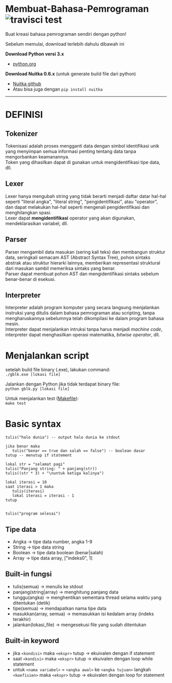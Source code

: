 # Membuat-Bahasa-Pemrograman ![travisci test](https://api.travis-ci.org/Fastering18/Membuat-Bahasa-Pemrograman.svg?branch=main)  
Buat kreasi bahasa pemrograman sendiri dengan python!  

Sebelum memulai, download terlebih dahulu dibawah ini

**Download Python versi 3.x**    
- [python.org](https://www.python.org/downloads/)  
  
**Download Nuitka 0.6.x** (untuk generate build file dari python)  
- [Nuitka github](https://github.com/Nuitka/Nuitka) 
- Atau bisa juga dengan `pip install nuitka`  
  
<hr>  

# DEFINISI  
## Tokenizer  
Tokenisasi adalah proses mengganti data dengan simbol identifikasi unik yang menyimpan semua informasi penting tentang data tanpa mengorbankan keamanannya.    
Token yang dihasilkan dapat di gunakan untuk mengidentifikasi tipe data, dll.  

## Lexer  
Lexer hanya mengubah string yang tidak berarti menjadi daftar datar hal-hal seperti "literal angka", "literal string", "pengidentifikasi", atau "operator", dan dapat melakukan hal-hal seperti mengenali pengidentifikasi dan menghilangkan spasi.    
Lexer dapat **mengidentifikasi** operator yang akan digunakan, mendeklarasikan variabel, dll.  

## Parser  
Parser mengambil data masukan (sering kali teks) dan membangun struktur data, seringkali semacam AST (Abstract Syntax Tree), pohon sintaks abstrak atau struktur hierarki lainnya, memberikan representasi struktural dari masukan sambil memeriksa sintaks yang benar.  
Parser dapat membuat pohon AST dan mengidentifikasi sintaks sebelum benar-benar di esekusi.  

## Interpreter  
Interpreter adalah program komputer yang secara langsung menjalankan instruksi yang ditulis dalam bahasa pemrograman atau scripting, tanpa mengharuskannya sebelumnya telah dikompilasi ke dalam program bahasa mesin.  
Interpreter dapat menjalankan intruksi tanpa harus menjadi _machine code_, interpreter dapat menghasilkan operasi matematika, _bitwise operator_, dll.  
  
# Menjalankan script  
setelah build file binary (.exe), lakukan command:  
```./gblk.exe [lokasi file]```  

Jalankan dengan Python jika tidak terdapat binary file:  
```python gblk.py [lokasi file]```  

Untuk menjalankan test ([Makefile](http://gnuwin32.sourceforge.net/packages/make.htm)):  
```make test```  


# Basic syntax  
```gblk
tulis("halo dunia") -- output halo dunia ke stdout

jika benar maka
   tulis("benar == true dan salah == false") -- boolean dasar
tutup -- menutup if statement

lokal str = "selamat pagi"
tulis("Panjang string: " + panjang(str))
tulis((str * 3) + "\nuntuk ketiga kalinya")

lokal iterasi = 10
saat iterasi > 1 maka
   tulis(iterasi)
   lokal iterasi = iterasi - 1
tutup


tulis("program selesai")
```   
## Tipe data  
- Angka  -> tipe data number, angka 1-9
- String  -> tipe data string
- Boolean  -> tipe data boolean (benar|salah)  
- Array  -> tipe data array, ["indeks0", 1]
## Built-in fungsi  
- tulis(semua)  -> menulis ke stdout  
- panjang(string|array)  -> menghitung panjang data  
- tunggu(angka)  -> menghentikan sementara thread selama waktu yang ditentukan (detik)  
- tipe(semua)  -> mendapatkan nama tipe data  
- masukkan(array, semua)  -> memasukkan isi kedalam array (indeks terakhir)  
- jalankan(lokasi_file)  -> mengesekusi file yang sudah ditentukan  
## Built-in keyword  
- jika `<kondisi>` maka `<ekspr>` tutup  -> ekuivalen dengan if statement  
- saat `<kondisi>` maka `<ekspr>` tutup  -> ekuivalen dengan loop while statement  
- untuk `<nama variabel>` = `<angka awal>` ke `<angka tujuan>` langkah `<koefisien>` maka `<ekspr>` tutup  -> ekuivalen dengan loop for statement  

